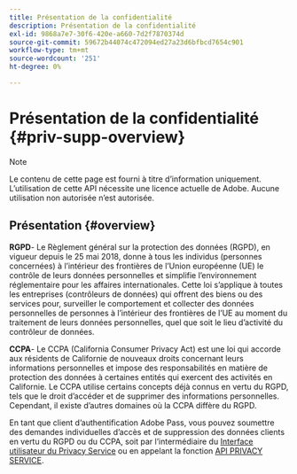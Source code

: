 ```yaml
---
title: Présentation de la confidentialité
description: Présentation de la confidentialité
exl-id: 9868a7e7-30f6-420e-a660-7d2f7870374d
source-git-commit: 59672b44074c472094ed27a23d6bfbcd7654c901
workflow-type: tm+mt
source-wordcount: '251'
ht-degree: 0%

---
```


# Présentation de la confidentialité {#priv-supp-overview}

>[!NOTE]
>
>Le contenu de cette page est fourni à titre d’information uniquement. L’utilisation de cette API nécessite une licence actuelle de Adobe. Aucune utilisation non autorisée n’est autorisée.

## Présentation {#overview}

**RGPD**- Le Règlement général sur la protection des données (RGPD), en vigueur depuis le 25 mai 2018, donne à tous les individus (personnes concernées) à l’intérieur des frontières de l’Union européenne (UE) le contrôle de leurs données personnelles et simplifie l’environnement réglementaire pour les affaires internationales. Cette loi s’applique à toutes les entreprises (contrôleurs de données) qui offrent des biens ou des services pour, surveiller le comportement et collecter des données personnelles de personnes à l’intérieur des frontières de l’UE au moment du traitement de leurs données personnelles, quel que soit le lieu d’activité du contrôleur de données.

**CCPA**- Le CCPA (California Consumer Privacy Act) est une loi qui accorde aux résidents de Californie de nouveaux droits concernant leurs informations personnelles et impose des responsabilités en matière de protection des données à certaines entités qui exercent des activités en Californie. Le CCPA utilise certains concepts déjà connus en vertu du RGPD, tels que le droit d’accéder et de supprimer des informations personnelles. Cependant, il existe d’autres domaines où la CCPA diffère du RGPD.

En tant que client d’authentification Adobe Pass, vous pouvez soumettre des demandes individuelles d’accès et de suppression des données clients en vertu du RGPD ou du CCPA, soit par l’intermédiaire du [Interface utilisateur du Privacy Service](https://www.adobe.io/apis/experiencecloud/gdpr/docs/alldocs.html#!api-specification/markdown/narrative/tutorials/privacy_service_tutorial/privacy_service_ui_tutorial.md) ou en appelant la fonction [API PRIVACY SERVICE](https://www.adobe.io/apis/experiencecloud/gdpr/docs/alldocs.html#!api-specification/markdown/narrative/tutorials/privacy_service_tutorial/privacy_service_api_tutorial.md).

<!--

>[!MORELIKETHIS]
>
>* [Privacy Services Overview](https://www.adobe.io/apis/experiencecloud/gdpr/docs/alldocs.html#!api-specification/markdown/narrative/technical_overview/privacy_service_overview/privacy_service_overview.md)
>* [Privacy Service API documentation](https://www.adobe.io/apis/experiencecloud/gdpr.html)
-->
